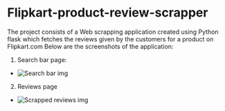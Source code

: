 # Flipkart-product-review-scrapper
The project consists of a Web scrapping application created using Python flask which fetches the reviews given by the customers for a product on Flipkart.com
Below are the screenshots of the application:
1. Search bar page:
-  ![Search bar img](https://github.com/Kartik-137/Flipkart-product-review-scrapper/assets/121541015/16dec91c-fc2f-489b-b350-af45cd918035)
2. Reviews page
-  ![Scrapped reviews img](https://github.com/Kartik-137/Flipkart-product-review-scrapper/assets/121541015/db1eb02c-db42-4c57-9b57-7b344199e39e)

